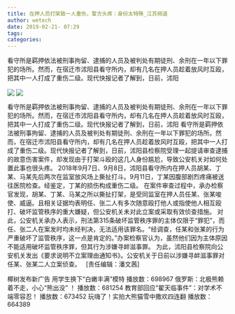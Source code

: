```yaml
---
title: 在押人员打架致一人重伤，警方头疼：身份太特殊_江苏频道
author: wetech
date: 2019-02-21- 07:29
tags: 
categories: 
---
```

看守所是羁押依法被刑事拘留、逮捕的人员及被判处有期徒刑、余刑在一年以下罪犯的场所。然而，在宿迁市沭阳县看守所内，却有几名在押人员趁着放风时互殴，把其中一人打成了重伤二级。现代快报记者了解到，日前，沭阳
<!-- more -->
                
<img align="center" border="0" src="http://p3.ifengimg.com/a/2019_08/f39e89b1b51b675_size72_w407_h215.png" />
                
<img align="center" border="0" src="http://p2.ifengimg.com/a/2016/0810/204c433878d5cf9size1_w16_h16.png" />
                
            
看守所是羁押依法被刑事拘留、逮捕的人员及被判处有期徒刑、余刑在一年以下罪犯的场所。然而，在宿迁市沭阳县看守所内，却有几名在押人员趁着放风时互殴，把其中一人打成了重伤二级。现代快报记者了解到，日前，沭阳
看守所是羁押依法被刑事拘留、逮捕的人员及被判处有期徒刑、余刑在一年以下罪犯的场所。然而，在宿迁市沭阳县看守所内，却有几名在押人员趁着放风时互殴，把其中一人打成了重伤二级。现代快报记者了解到，日前，沭阳县检察院受理一起提请审查逮捕的故意伤害案件，却发现由于打架斗殴的这几人身份尴尬，导致公安机关对如何处置此事也很头疼。
2018年9月7日、9月8日，沭阳县看守所内在押人员胡某、丁某、马某先后两次在监室放风场上撕扯打斗。9月11日，丁某因腹部剧烈疼痛被送往医院检查。经鉴定，丁某的损伤构成重伤二级。
在案件审查过程中，承办检察官发现，胡某、丁某、马某之所以撕扯打架，是受同监室在押人员任某、张某唆使、威逼。且相关证据均表明任、张二人有多次随意殴打他人或指使他人相互殴打、破坏监管秩序的重大嫌疑，但公安机关未对此立案或采取有效侦查措施。
对此，公安机关承办人表示，刑法第315条破坏监管秩序罪的主体仅限于“罪犯”，而任、张二人在案发时均未经判决，无法适用该罪名。“经调查，任某和张某的行为严重破坏了监管秩序，这一点是肯定的。”办案检察官认为，虽然他们因为主体原因不能适用破坏监管秩序罪，但其行为涉嫌寻衅滋事罪。
为此，沭阳县检察院向公安机关发出《要求说明不立案理由通知书》。公安机关于日前以涉嫌寻衅滋事罪对任某、张某二人立案侦查。
 
[责任编辑：潘文茜]
            
椰树发布新广告 用学生换下“白嫩丰满”模特
播放数：698967
俄罗斯：北极熊赖着不走，小心“熊出没” ！
播放数：681254
教育部回应“翟天临事件”：对学术不端零容忍！
播放数：673452
玩嗨了！实拍大熊猫雪中撒欢四连翻
播放数：664389
